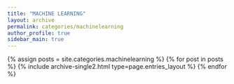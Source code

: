 ```yaml
---
title: "MACHINE LEARNING"
layout: archive
permalink: categories/machinelearning
author_profile: true
sidebar_main: true
---
```



{% assign posts = site.categories.machinelearning %}
{% for post in posts %} {% include archive-single2.html type=page.entries_layout %} {% endfor %}
